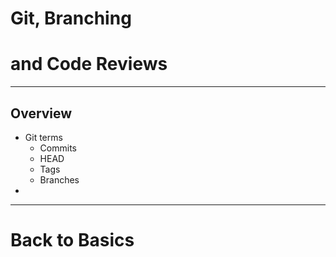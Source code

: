 # Git, Branching 
# and Code Reviews

---

## Overview

- Git terms
	- Commits
	- HEAD
	- Tags
	- Branches
- 

---

# Back to Basics